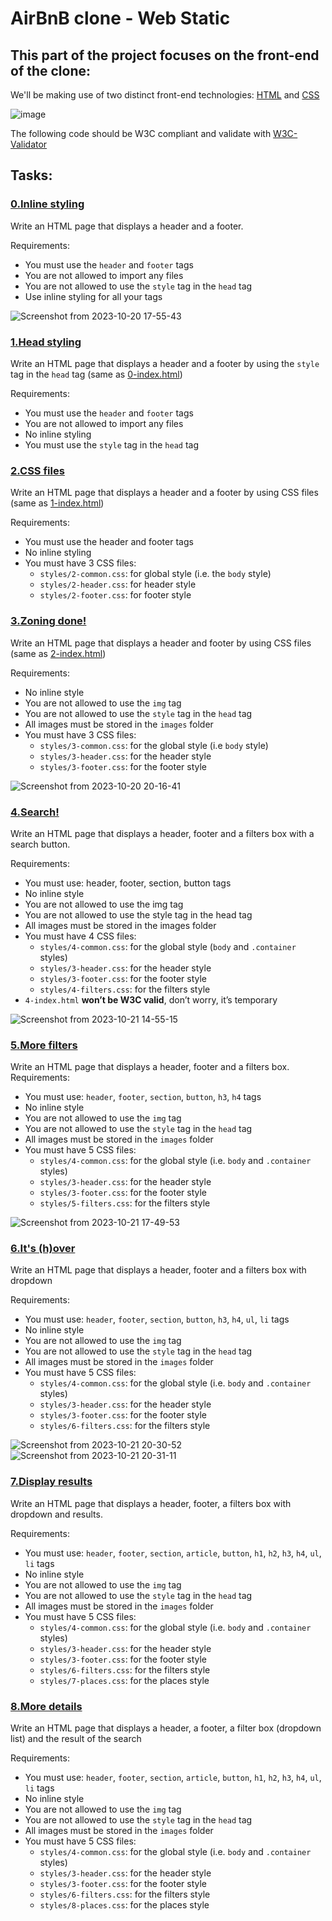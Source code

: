 # AirBnB clone - Web Static
## This part of the project focuses on the front-end of the clone:
We'll be making use of two distinct front-end technologies: [HTML](https://www.freecodecamp.org/news/what-is-html-definition-and-meaning/) and [CSS](https://en.wikipedia.org/wiki/CSS)

![image](https://github.com/Smambo/AirBnB_clone/assets/113464914/66372880-39d0-4d9c-84f6-b931374b1d22)

The following code should be W3C compliant and validate with [W3C-Validator](https://github.com/alx-tools/W3C-Validator)
## Tasks:
### [0.Inline styling](./0-index.html)
Write an HTML page that displays a header and a footer.

Requirements:

* You must use the `header` and `footer` tags
* You are not allowed to import any files
* You are not allowed to use the `style` tag in the `head` tag
* Use inline styling for all your tags

![Screenshot from 2023-10-20 17-55-43](https://github.com/Smambo/AirBnB_clone/assets/113464914/a6bf0581-354e-4735-98a8-9d94721a2f1a)

### [1.Head styling](./1-index.html)
Write an HTML page that displays a header and a footer by using the `style` tag in the `head` tag (same as [0-index.html](./0-index.html))

Requirements:

* You must use the `header` and `footer` tags
* You are not allowed to import any files
* No inline styling
* You must use the `style` tag in the `head` tag

### [2.CSS files](./2-index.html)
Write an HTML page that displays a header and a footer by using CSS files (same as [1-index.html](./1-index.html))

Requirements:

* You must use the header and footer tags
* No inline styling
* You must have 3 CSS files:
  * `styles/2-common.css`: for global style (i.e. the `body` style)
  * `styles/2-header.css`: for header style
  * `styles/2-footer.css`: for footer style

### [3.Zoning done!](./3-index.html)
Write an HTML page that displays a header and footer by using CSS files (same as [2-index.html](2-index.html))

Requirements:

* No inline style
* You are not allowed to use the `img` tag
* You are not allowed to use the `style` tag in the `head` tag
* All images must be stored in the `images` folder
* You must have 3 CSS files:
    * `styles/3-common.css`: for the global style (i.e `body` style)
    * `styles/3-header.css`: for the header style
    * `styles/3-footer.css`: for the footer style

 ![Screenshot from 2023-10-20 20-16-41](https://github.com/Smambo/AirBnB_clone/assets/113464914/048577d5-e265-4cef-80f3-5aea1404d246)


### [4.Search!](./4-index.html)
Write an HTML page that displays a header, footer and a filters box with a search button.

Requirements:

* You must use: header, footer, section, button tags
* No inline style
* You are not allowed to use the img tag
* You are not allowed to use the style tag in the head tag
* All images must be stored in the images folder
* You must have 4 CSS files:
  * `styles/4-common.css`: for the global style (`body` and `.container` styles)
  * `styles/3-header.css`: for the header style
  * `styles/3-footer.css`: for the footer style
  * `styles/4-filters.css`: for the filters style
* `4-index.html` **won’t be W3C valid**, don’t worry, it’s temporary

![Screenshot from 2023-10-21 14-55-15](https://github.com/Smambo/AirBnB_clone/assets/113464914/42f18986-2590-46e7-8f89-7903ed6d5e7e)


### [5.More filters](./5-index.html)
Write an HTML page that displays a header, footer and a filters box.
Requirements:
 
* You must use: `header`, `footer`, `section`, `button`, `h3`, `h4` tags
* No inline style
* You are not allowed to use the `img` tag
* You are not allowed to use the `style` tag in the `head` tag
* All images must be stored in the `images` folder
* You must have 5 CSS files:
  * `styles/4-common.css`: for the global style (i.e. `body` and `.container` styles)
  * `styles/3-header.css`: for the header style
  * `styles/3-footer.css`: for the footer style
  * `styles/5-filters.css`: for the filters style

![Screenshot from 2023-10-21 17-49-53](https://github.com/Smambo/AirBnB_clone/assets/113464914/aa2ed36d-03cf-45ec-bb6a-9e8c8cb50d8b)


### [6.It's (h)over](./6-index.html)
Write an HTML page that displays a header, footer and a filters box with dropdown

Requirements:

* You must use: `header`, `footer`, `section`, `button`, `h3`, `h4`, `ul`, `li` tags
* No inline style
* You are not allowed to use the `img` tag
* You are not allowed to use the `style` tag in the `head` tag
* All images must be stored in the `images` folder
* You must have 5 CSS files:
  * `styles/4-common.css`: for the global style (i.e. `body` and `.container` styles)
  * `styles/3-header.css`: for the header style
  * `styles/3-footer.css`: for the footer style
  * `styles/6-filters.css`: for the filters style

![Screenshot from 2023-10-21 20-30-52](https://github.com/Smambo/AirBnB_clone/assets/113464914/5ca90355-ca1a-411e-9757-19094c18529c)
![Screenshot from 2023-10-21 20-31-11](https://github.com/Smambo/AirBnB_clone/assets/113464914/91d299f0-1b4b-4357-8952-7611cc3c10da)

### [7.Display results](./7-index.html)
Write an HTML page that displays a header, footer, a filters box with dropdown and results.

Requirements:

* You must use: `header`, `footer`, `section`, `article`, `button`, `h1`, `h2`, `h3`, `h4`, `ul`,     `li` tags
* No inline style
* You are not allowed to use the `img` tag
* You are not allowed to use the `style` tag in the `head` tag
* All images must be stored in the `images` folder
* You must have 5 CSS files:
  * `styles/4-common.css`: for the global style (i.e. `body` and `.container` styles)
  * `styles/3-header.css`: for the header style
  * `styles/3-footer.css`: for the footer style
  * `styles/6-filters.css`: for the filters style
  * `styles/7-places.css`: for the places style

### [8.More details](./8-index.html)
Write an HTML page that displays a header, a footer, a filter box (dropdown list) and the result of the search

Requirements:

* You must use: `header`, `footer`, `section`, `article`, `button`, `h1`, `h2`, `h3`, `h4`, `ul`, `li` tags
* No inline style
* You are not allowed to use the `img` tag
* You are not allowed to use the `style` tag in the `head` tag
* All images must be stored in the `images` folder
* You must have 5 CSS files:
  * `styles/4-common.css`: for the global style (i.e. `body` and `.container` styles)
  * `styles/3-header.css`: for the header style
  * `styles/3-footer.css`: for the footer style
  * `styles/6-filters.css`: for the filters style
  * `styles/8-places.css`: for the places style

